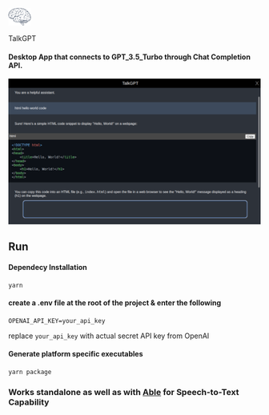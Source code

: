 <link rel="stylesheet" type="text/css" href="./assets/readme.css">

<div class="product-container">
  <div>
    <p>
      <a aria-label="TalkGPT logo">
        <img width ="45px" height="35px" src="./build/icons/512x512.png">
      </a>
    </p>
  </div>
  <div class="product-label" >
    <p>TalkGPT</p>
  </div>
</div>

#### Desktop App that connects to GPT_3.5_Turbo through Chat Completion API.  


<div>
    <p>
      <a aria-label="screenshot">
        <img  src="./assets/screenshot.png">
      </a>
    </p>
</div>

## Run

#### Dependecy Installation

    yarn

#### create a .env file at the root of the project & enter the following

    OPENAI_API_KEY=your_api_key

replace `your_api_key` with actual secret API key from OpenAI

#### Generate platform specific executables

    yarn package

### Works standalone as well as with [Able](https://github.com/umangrajpara13/Able) for Speech-to-Text Capability
